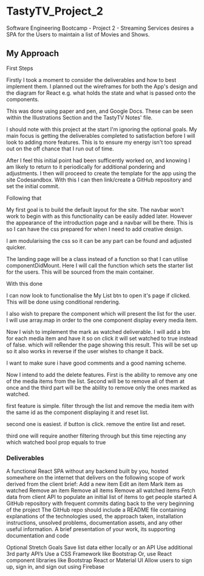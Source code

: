 # TastyTV_Project_2

Software Engineering Bootcamp - Project 2 - Streaming Services desires a SPA for the Users to maintain a list of Movies and Shows.

## My Approach

First Steps

Firstly I took a moment to consider the deliverables and how to best implement them. I planned out the wireframes for both the App's design and the diagram for React e.g. what holds the state and what is passed onto the components.

This was done using paper and pen, and Google Docs. These can be seen within the Illustrations Section and the TastyTV Notes' file.

I should note with this project at the start I'm ignoring the optional goals. My main focus is getting the deliverables completed to satisfaction before I will look to adding more features. This is to ensure my energy isn't too spread out on the off chance that I run out of time.

After I feel this initial point had been sufficently worked on, and knowing I am likely to return to it periodically for additional pondering and adjustments. I then will proceed to create the template for the app using the site Codesandbox. With this I can then link/create a GitHub repository and set the initial commit.

Following that

My first goal is to build the default layout for the site. The navbar won't work to begin with as this functionality can be easily added later. However the appearance of the introduction page and a navbar will be there. This is so I can have the css prepared for when I need to add creative design.

I am modularising the css so it can be any part can be found and adjusted quicker.

The landing page will be a class instead of a function so that I can utilise componentDidMount. Here I will call the function which sets the starter list for the users. This will be sourced from the main container.

With this done

I can now look to functionalise the My List btn to open it's page if clicked. This will be done using conditional rendering.

I also wish to prepare the component which will present the list for the user. I will use array.map in order to the one component display every media item.

Now I wish to implement the mark as watched deliverable. I will add a btn for each media item and have it so on click it will set watched to true instead of false. which will reRender the page showing this result. This will be set up so it also works in reverse if the user wishes to change it back.

I want to make sure i have good comments and a good naming scheme.

Now I intend to add the delete features. First is the ability to remove any one of the media items from the list. Second will be to remove all of them at once and the third part will be the ability to remove only the ones marked as watched.

first feature is simple. filter through the list and remove the media item with the same id as the component displaying it and reset list.

second one is easiest. if button is click. remove the entire list and reset.

third one will require another filtering through but this time rejecting any which watched bool prop equals to true

### Deliverables

A functional React SPA without any backend built by you, hosted somewhere on the internet that delivers on the following scope of work derived from the client brief:
Add a new item
Edit an item
Mark item as watched
Remove an item
Remove all items
Remove all watched items
Fetch data from client API to populate an initial list of items to get people started
A GitHub repository with frequent commits dating back to the very beginning of the project
The GitHub repo should include a README file containing explanations of the technologies used, the approach taken, installation instructions, unsolved problems, documentation assets, and any other useful information.
A brief presentation of your work, its supporting documentation and code

Optional Stretch Goals
Save list data either locally or an API
Use additional 3rd party API’s
Use a CSS Framework like Bootstrap
Or, use React component libraries like Bootstrap React or Material UI
Allow users to sign up, sign in, and sign out using Firebase
